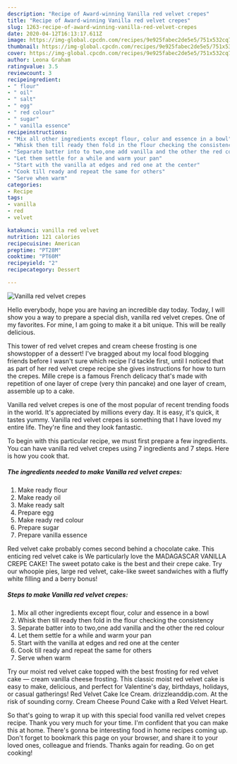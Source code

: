 ```yaml
---
description: "Recipe of Award-winning Vanilla red velvet crepes"
title: "Recipe of Award-winning Vanilla red velvet crepes"
slug: 1263-recipe-of-award-winning-vanilla-red-velvet-crepes
date: 2020-04-12T16:13:17.611Z
image: https://img-global.cpcdn.com/recipes/9e925fabec2de5e5/751x532cq70/vanilla-red-velvet-crepes-recipe-main-photo.jpg
thumbnail: https://img-global.cpcdn.com/recipes/9e925fabec2de5e5/751x532cq70/vanilla-red-velvet-crepes-recipe-main-photo.jpg
cover: https://img-global.cpcdn.com/recipes/9e925fabec2de5e5/751x532cq70/vanilla-red-velvet-crepes-recipe-main-photo.jpg
author: Leona Graham
ratingvalue: 3.5
reviewcount: 3
recipeingredient:
- " flour"
- " oil"
- " salt"
- " egg"
- " red colour"
- " sugar"
- " vanilla essence"
recipeinstructions:
- "Mix all other ingredients except flour, colur and essence in a bowl"
- "Whisk then till ready then fold in the flour checking the consistency"
- "Separate batter into to two,one add vanilla and the other the red colour"
- "Let them settle for a while and warm your pan"
- "Start with the vanilla at edges and red one at the center"
- "Cook till ready and repeat the same for others"
- "Serve when warm"
categories:
- Recipe
tags:
- vanilla
- red
- velvet

katakunci: vanilla red velvet 
nutrition: 121 calories
recipecuisine: American
preptime: "PT28M"
cooktime: "PT60M"
recipeyield: "2"
recipecategory: Dessert

---
```



![Vanilla red velvet crepes](https://img-global.cpcdn.com/recipes/9e925fabec2de5e5/751x532cq70/vanilla-red-velvet-crepes-recipe-main-photo.jpg)

Hello everybody, hope you are having an incredible day today. Today, I will show you a way to prepare a special dish, vanilla red velvet crepes. One of my favorites. For mine, I am going to make it a bit unique. This will be really delicious.

This tower of red velvet crepes and cream cheese frosting is one showstopper of a dessert! I&#39;ve bragged about my local food blogging friends before I wasn&#39;t sure which recipe I&#39;d tackle first, until I noticed that as part of her red velvet crepe recipe she gives instructions for how to turn the crepes. Mille crepe is a famous French delicacy that&#39;s made with repetition of one layer of crepe (very thin pancake) and one layer of cream, assemble up to a cake.

Vanilla red velvet crepes is one of the most popular of recent trending foods in the world. It's appreciated by millions every day. It is easy, it's quick, it tastes yummy. Vanilla red velvet crepes is something that I have loved my entire life. They're fine and they look fantastic.


To begin with this particular recipe, we must first prepare a few ingredients. You can have vanilla red velvet crepes using 7 ingredients and 7 steps. Here is how you cook that.

<!--inarticleads1-->

##### The ingredients needed to make Vanilla red velvet crepes:

1. Make ready  flour
1. Make ready  oil
1. Make ready  salt
1. Prepare  egg
1. Make ready  red colour
1. Prepare  sugar
1. Prepare  vanilla essence


Red velvet cake probably comes second behind a chocolate cake. This enticing red velvet cake is We particularly love the MADAGASCAR VANILLA CREPE CAKE! The sweet potato cake is the best and their crepe cake. Try our whoopie pies, large red velvet, cake-like sweet sandwiches with a fluffy white filling and a berry bonus! 

<!--inarticleads2-->

##### Steps to make Vanilla red velvet crepes:

1. Mix all other ingredients except flour, colur and essence in a bowl
1. Whisk then till ready then fold in the flour checking the consistency
1. Separate batter into to two,one add vanilla and the other the red colour
1. Let them settle for a while and warm your pan
1. Start with the vanilla at edges and red one at the center
1. Cook till ready and repeat the same for others
1. Serve when warm


Try our moist red velvet cake topped with the best frosting for red velvet cake — cream vanilla cheese frosting. This classic moist red velvet cake is easy to make, delicious, and perfect for Valentine&#39;s day, birthdays, holidays, or casual gatherings! Red Velvet Cake Ice Cream. drizzleanddip.com. At the risk of sounding corny. Cream Cheese Pound Cake with a Red Velvet Heart. 

So that's going to wrap it up with this special food vanilla red velvet crepes recipe. Thank you very much for your time. I'm confident that you can make this at home. There's gonna be interesting food in home recipes coming up. Don't forget to bookmark this page on your browser, and share it to your loved ones, colleague and friends. Thanks again for reading. Go on get cooking!
